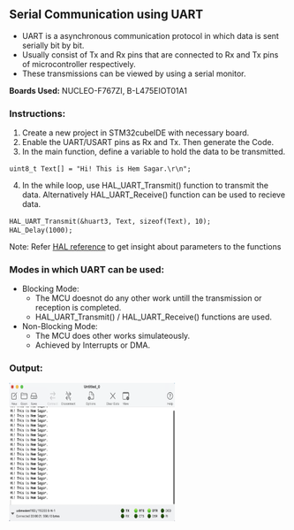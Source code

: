 ## Serial Communication using UART
- UART is a asynchronous communication protocol in which data is sent serially bit by bit.
- Usually consist of Tx and Rx pins that are connected to Rx and Tx pins of microcontroller respectively.
- These transmissions can be viewed by using a serial monitor.

**Boards Used:** NUCLEO-F767ZI, B-L475EIOT01A1

### Instructions:
1. Create  a new project in STM32cubeIDE with necessary board.
2. Enable the UART/USART pins as Rx and Tx. Then generate the Code.
3. In the main function, define a variable to hold the data to be transmitted.
```
uint8_t Text[] = "Hi! This is Hem Sagar.\r\n";
```
4. In the while loop, use HAL_UART_Transmit() function to transmit the data. Alternatively HAL_UART_Receive() function can be used to recieve data.
```
HAL_UART_Transmit(&huart3, Text, sizeof(Text), 10);
HAL_Delay(1000);
```

Note: Refer [HAL reference](https://web.eece.maine.edu/~hummels/classes/ece486/docs/um1884-description-of-stm32l4l4-hal-and-lowlayer-drivers-stmicroelectronics.pdf) to get insight about parameters to the functions 

### Modes in which UART can be used:
- Blocking Mode:
    - The MCU doesnot do any other work untill the transmission or reception is completed.
    - HAL_UART_Transmit() / HAL_UART_Receive() functions are used.
- Non-Blocking Mode:
    - The MCU does other works simulateously.
    - Achieved by Interrupts or DMA.

### Output:
<img src="../../Assets/Digital/uart.png" width="300" height="250">